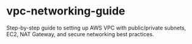 # vpc-networking-guide
Step-by-step guide to setting up AWS VPC with public/private subnets, EC2, NAT Gateway, and secure networking best practices.
